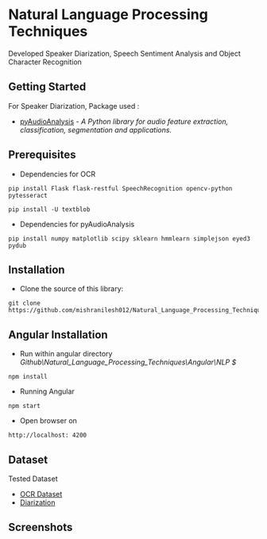 # Natural Language Processing Techniques


Developed Speaker Diarization, Speech Sentiment Analysis and Object Character Recognition

## Getting Started

For Speaker Diarization,  Package used :
* [pyAudioAnalysis](https://github.com/tyiannak/pyAudioAnalysis) - *A Python library for audio feature extraction, classification, segmentation and applications.*
 

## Prerequisites

* Dependencies for OCR
```
pip install Flask flask-restful SpeechRecognition opencv-python pytesseract

pip install -U textblob
```
* Dependencies for pyAudioAnalysis
```
pip install numpy matplotlib scipy sklearn hmmlearn simplejson eyed3 pydub
```

## Installation

* Clone the source of this library:

```
git clone https://github.com/mishranilesh012/Natural_Language_Processing_Techniques.git
```

## Angular Installation

* Run within angular directory *Github\Natural_Language_Processing_Techniques\Angular\NLP $*
```
npm install
```
* Running Angular 
```
npm start
```
* Open browser on 
```
http://localhost: 4200
``` 


## Dataset
Tested Dataset

* [OCR Dataset](https://github.com/mishranilesh012/Natural_Language_Processing_Techniques/tree/master/Dataset/OCR%20Dataset)
* [Diarization](https://github.com/mishranilesh012/Natural_Language_Processing_Techniques/tree/master/Dataset/Diarization)


## Screenshots

